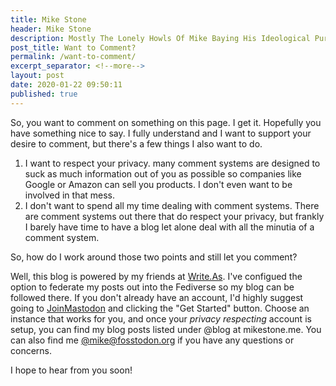```yaml
---
title: Mike Stone
header: Mike Stone
description: Mostly The Lonely Howls Of Mike Baying His Ideological Purity At The Moon
post_title: Want to Comment?
permalink: /want-to-comment/
excerpt_separator: <!--more-->
layout: post
date: 2020-01-22 09:50:11
published: true
---
```



So, you want to comment on something on this page. I get it. Hopefully you have something nice to say. I fully understand and I want to support your desire to comment, but there's a few things I also want to do.

1. I want to respect your privacy. many comment systems are designed to suck as much information out of you as possible so companies like Google or Amazon can sell you products. I don't even want to be involved in that mess.
2. I don't want to spend all my time dealing with comment systems. There are comment systems out there that do respect your privacy, but frankly I barely have time to have a blog let alone deal with all the minutia of a comment system.

So, how do I work around those two points and still let you comment?

Well, this blog is powered by my friends at [Write.As](https://write.as "Write.As"). I've configued the option to federate my posts out into the Fediverse so my blog can be followed there. If you don't already have an account, I'd highly suggest going to [JoinMastodon](https://joinmastodon.org "Join Mastodon") and clicking the "Get Started" button. Choose an instance that works for you, and once your _privacy respecting_ account is setup, you can find my blog posts listed under @blog at mikestone.me. You can also find me [@mike@fosstodon.org](https://fosstodon.org/@mike) if you have any questions or concerns.

I hope to hear from you soon! 

